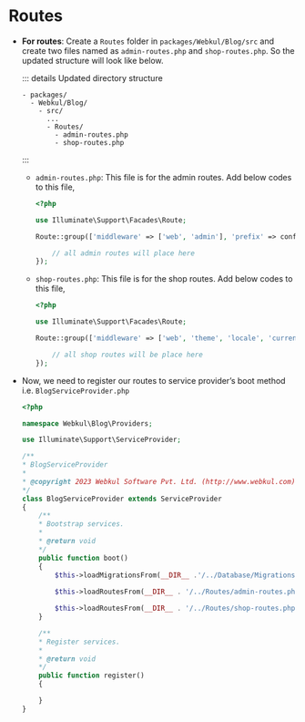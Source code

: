 # Routes

- **For routes**: Create a `Routes` folder in `packages/Webkul/Blog/src` and create two files named as `admin-routes.php` and `shop-routes.php`. So the updated structure will look like below.

    ::: details Updated directory structure

    ```
    - packages/
      - Webkul/Blog/
        - src/
          ...
          - Routes/
            - admin-routes.php
            - shop-routes.php
    ```

    :::

    - `admin-routes.php`: This file is for the admin routes. Add below codes to this file,

      ```php
      <?php

      use Illuminate\Support\Facades\Route;

      Route::group(['middleware' => ['web', 'admin'], 'prefix' => config('app.admin_url')], function () {

          // all admin routes will place here
      });
      ```

    - `shop-routes.php`: This file is for the shop routes. Add below codes to this file,

      ```php
      <?php

      use Illuminate\Support\Facades\Route;

      Route::group(['middleware' => ['web', 'theme', 'locale', 'currency']], function () {

          // all shop routes will be place here
      });
      ```

- Now, we need to register our routes to service provider’s boot method i.e. `BlogServiceProvider.php`

  ```php
  <?php

  namespace Webkul\Blog\Providers;

  use Illuminate\Support\ServiceProvider;

  /**
  * BlogServiceProvider
  *
  * @copyright 2023 Webkul Software Pvt. Ltd. (http://www.webkul.com)
  */
  class BlogServiceProvider extends ServiceProvider
  {
      /**
      * Bootstrap services.
      *
      * @return void
      */
      public function boot()
      {
          $this->loadMigrationsFrom(__DIR__ .'/../Database/Migrations');
          
          $this->loadRoutesFrom(__DIR__ . '/../Routes/admin-routes.php');

          $this->loadRoutesFrom(__DIR__ . '/../Routes/shop-routes.php');
      }

      /**
      * Register services.
      *
      * @return void
      */
      public function register()
      {

      }
  }
  ```
